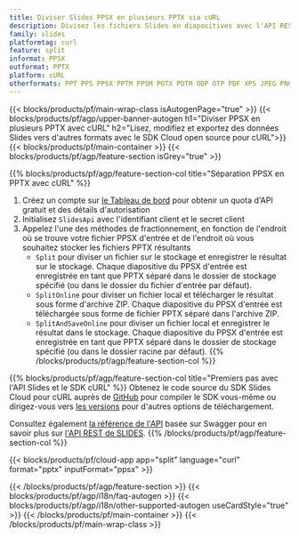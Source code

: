 ```yaml
---
title: Diviser Slides PPSX en plusieurs PPTX via cURL
description: Divisez les fichiers Slides en diapositives avec l'API REST et le SDK Open Source cURL
family: slides
platformtag: curl
feature: split
informat: PPSX
outformat: PPTX
platform: cURL
otherformats: PPT PPS PPSX PPTM PPSM POTX POTM ODP OTP PDF XPS JPEG PNG BMP TIFF SVG HTML5 GIF XAML
---
```


{{< blocks/products/pf/main-wrap-class isAutogenPage="true" >}}
{{< blocks/products/pf/agp/upper-banner-autogen h1="Diviser PPSX en plusieurs PPTX avec cURL" h2="Lisez, modifiez et exportez des données Slides vers d'autres formats avec le SDK Cloud open source pour cURL">}}
{{< blocks/products/pf/main-container >}}
{{< blocks/products/pf/agp/feature-section isGrey="true" >}}

{{% blocks/products/pf/agp/feature-section-col title="Séparation PPSX en PPTX avec cURL" %}}
1. Créez un compte sur <a href="https://dashboard.aspose.cloud/">le Tableau de bord</a> pour obtenir un quota d'API gratuit et des détails d'autorisation
1. Initialisez ```SlidesApi``` avec l'identifiant client et le secret client
1. Appelez l'une des méthodes de fractionnement, en fonction de l'endroit où se trouve votre fichier PPSX d'entrée et de l'endroit où vous souhaitez stocker les fichiers PPTX résultants
    - ```Split``` pour diviser un fichier sur le stockage et enregistrer le résultat sur le stockage. Chaque diapositive du PPSX d'entrée est enregistrée en tant que PPTX séparé dans le dossier de stockage spécifié (ou dans le dossier du fichier d'entrée par défaut).
    - ```SplitOnline``` pour diviser un fichier local et télécharger le résultat sous forme d'archive ZIP. Chaque diapositive du PPSX d'entrée est téléchargée sous forme de fichier PPTX séparé dans l'archive ZIP.
    - ```SplitAndSaveOnline``` pour diviser un fichier local et enregistrer le résultat dans le stockage. Chaque diapositive du PPSX d'entrée est enregistrée en tant que PPTX séparé dans le dossier de stockage spécifié (ou dans le dossier racine par défaut).
{{% /blocks/products/pf/agp/feature-section-col %}}

{{% blocks/products/pf/agp/feature-section-col title="Premiers pas avec l'API Slides et le SDK cURL" %}}
Obtenez le code source du SDK Slides Cloud pour cURL auprès de [GitHub](https://github.com/aspose-slides-cloud/aspose-slides-cloud-curl) pour compiler le SDK vous-même ou dirigez-vous vers [les versions](https://releases.aspose.cloud/) pour d'autres options de téléchargement.

Consultez également [la référence de l'API](https://apireference.aspose.cloud/slides/) basée sur Swagger pour en savoir plus sur [l'API REST de SLIDES](https://products.aspose.cloud/slides/curl/).
{{% /blocks/products/pf/agp/feature-section-col %}}

{{< blocks/products/pf/cloud-app app="split" language="curl" format="pptx" inputFormat="ppsx" >}}

{{< /blocks/products/pf/agp/feature-section >}}
{{< blocks/products/pf/agp/i18n/faq-autogen >}}
{{< blocks/products/pf/agp/i18n/other-supported-autogen useCardStyle="true" >}}
{{< /blocks/products/pf/main-container >}}
{{< /blocks/products/pf/main-wrap-class >}}
